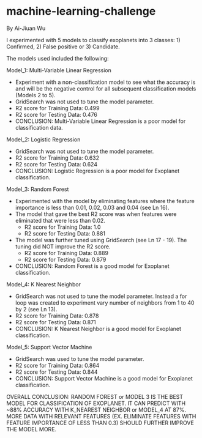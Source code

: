 # machine-learning-challenge
By Ai-Jiuan Wu

I experimented with  5 models to classify exoplanets into 3 classes: 1) Confirmed, 2) False positive or 3) Candidate.

The models used included the following:

Model_1: Multi-Variable Linear Regression
- Experiment with a non-classification model to see what the accuracy is and will be the negative control for all subsequent classification models (Models 2 to 5).
- GridSearch was not used to tune the model parameter.
- R2 score for Training Data: 0.499
- R2 score for Testing Data: 0.476
- CONCLUSION: Multi-Variable Linear Regression is a poor model for classification data.

Model_2: Logistic Regression
- GridSearch was not used to tune the model parameter.
- R2 score for Training Data: 0.632
- R2 score for Testing Data: 0.624
- CONCLUSION: Logistic Regression is a poor model for Exoplanet classification.

Model_3: Random Forest
- Experimented with the model by eliminating features where the feature importance is less than 0.01, 0.02, 0.03 and 0.04 (see Ln 16).  
- The model that gave the best R2 score was when features were eliminated that were less than 0.02.  
    - R2 score for Training Data: 1.0
    - R2 score for Testing Data: 0.881
- The model was further tuned using GridSearch (see Ln 17 - 19).  The tuning did NOT improve the R2 score.
    - R2 score for Training Data: 0.889
    - R2 score for Testing Data: 0.879
- CONCLUSION: Random Forest is a good model for Exoplanet classification.
    
Model_4: K Nearest Neighbor
- GridSearch was not used to tune the model parameter.  Instead a for loop was created to experiment vary number of neighbors from 1 to 40 by 2 (see Ln 13).  
- R2 score for Training Data: 0.878
- R2 score for Testing Data: 0.871
- CONCLUSION: K Nearest Neighbor is a good model for Exoplanet classification.

Model_5: Support Vector Machine
- GridSearch was used to tune the model parameter.
- R2 score for Training Data: 0.864
- R2 score for Testing Data: 0.844
- CONCLUSION: Support Vector Machine is a good model for Exoplanet classification.

OVERALL CONCLUSION: RANDOM FOREST or MODEL 3 IS THE BEST MODEL FOR CLASSIFICATION OF EXOPLANET.  IT CAN PREDICT WITH ~88% ACCURACY WITH K_NEAREST NEIGHBOR or MODEL_4 AT 87%.  MORE DATA WITH RELEVANT FEATURES (EX. ELIMINATE FEATURES WITH FEATURE IMPORTANCE OF LESS THAN 0.3) SHOULD FURTHER IMPROVE THE MODEL MORE.   
